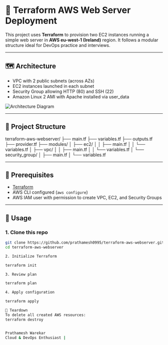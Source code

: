 # 🚀 Terraform AWS Web Server Deployment

This project uses **Terraform** to provision two EC2 instances running a simple web server in **AWS eu-west-1 (Ireland)** region. It follows a modular structure ideal for DevOps practice and interviews.

---

## 🗺️ Architecture

- VPC with 2 public subnets (across AZs)
- EC2 instances launched in each subnet
- Security Group allowing HTTP (80) and SSH (22)
- Amazon Linux 2 AMI with Apache installed via user_data

![Architecture Diagram](https://raw.githubusercontent.com/prathameshwarekar/devops-assets/main/terraform-ec2-architecture.png)

---

## 📁 Project Structure

terraform-aws-webserver/
├── main.tf
├── variables.tf
├── outputs.tf
├── provider.tf
├── modules/
│ ├── ec2/
│ │ ├── main.tf
│ │ └── variables.tf
│ ├── vpc/
│ │ ├── main.tf
│ │ └── variables.tf
│ └── security_group/
│ ├── main.tf
│ └── variables.tf

---

## 🔧 Prerequisites

- [Terraform](https://www.terraform.io/downloads)
- AWS CLI configured (`aws configure`)
- AWS IAM user with permission to create VPC, EC2, and Security Groups

---

## 🚀 Usage

### 1. Clone this repo
```bash
git clone https://github.com/prathamesh0995/terraform-aws-webserver.git
cd terraform-aws-webserver

2. Initialize Terraform

terraform init

3. Review plan

terraform plan

4. Apply configuration

terraform apply

🧹 Teardown
To delete all created AWS resources:
terraform destroy


Prathamesh Warekar
Cloud & DevOps Enthusiast | 
